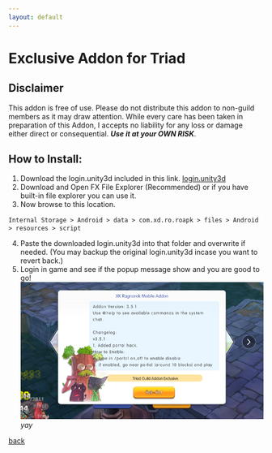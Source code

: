 ```yaml
---
layout: default
---
```

# [](#header-1)Exclusive Addon for Triad

## [](#header-2)Disclaimer
This addon is free of use. Please do not distribute this addon to non-guild members as it may draw attention. While every care has been taken in preparation of this Addon, I accepts no liability for any loss or damage either direct or consequential. _**Use it at your OWN RISK**_.

## [](#header-4)How to Install:
1. Download the login.unity3d included in this link. [login.unity3d](https://drive.google.com/file/d/1JkYEFH002wjdMZqI0kRsi11wjHrXnMUo/view?usp=sharing)
2. Download and Open FX File Explorer (Recommended) or if you have built-in file explorer you can use it.
3. Now browse to this location.
```
Internal Storage > Android > data > com.xd.ro.roapk > files > Android > resources > script
```
4. Paste the downloaded login.unity3d into that folder and overwrite if needed. (You may backup the original login.unity3d incase you want to revert back.)
5. Login in game and see if the popup message show and you are good to go!
![](assets/Addon/welcome.png)
_yay_

[back](./)
